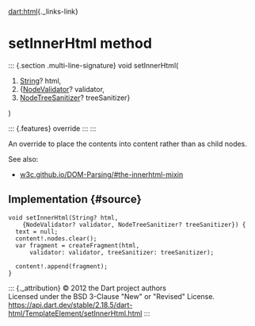 [dart:html](../../dart-html/dart-html-library){._links-link}

setInnerHtml method
===================

::: {.section .multi-line-signature}
void setInnerHtml(

1.  [String](../../dart-core/string-class)? html,
2.  {[NodeValidator](../nodevalidator-class)? validator,
3.  [NodeTreeSanitizer](../nodetreesanitizer-class)? treeSanitizer}

)

::: {.features}
override
:::
:::

An override to place the contents into content rather than as child
nodes.

See also:

-   [w3c.github.io/DOM-Parsing/\#the-innerhtml-mixin](https://w3c.github.io/DOM-Parsing/#the-innerhtml-mixin)

Implementation {#source}
--------------

``` {.language-dart data-language="dart"}
void setInnerHtml(String? html,
    {NodeValidator? validator, NodeTreeSanitizer? treeSanitizer}) {
  text = null;
  content!.nodes.clear();
  var fragment = createFragment(html,
      validator: validator, treeSanitizer: treeSanitizer);

  content!.append(fragment);
}
```

::: {._attribution}
© 2012 the Dart project authors\
Licensed under the BSD 3-Clause \"New\" or \"Revised\" License.\
<https://api.dart.dev/stable/2.18.5/dart-html/TemplateElement/setInnerHtml.html>
:::
